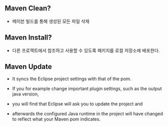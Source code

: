 
## Maven Clean?

- 메이븐 빌드를 통해 생성된 모든 파일 삭제


## Maven Install?

- 다른 프로젝트에서 참조하고 사용할 수 있도록 패키지를 로컬 저장소에 배포한다.

   
## Maven Update

- It syncs the Eclipse project settings with that of the pom. 

- If you for example change important plugin settings, such as the output java version, 
 
- you will find that Eclipse will ask you to update the project and 
- afterwards the configured Java runtime in the project will have changed to reflect what your Maven pom indicates.

